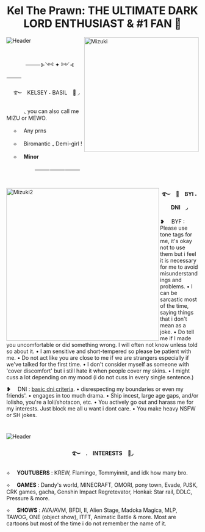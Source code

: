 <h1 align="center">Kel The Prawn: THE ULTIMATE DARK LORD ENTHUSIAST & #1 FAN 🎀</h1>

<img alt="Header" src="https://64.media.tumblr.com/d9445d5e772c62a4aeea2359fc965c2f/d4220ce088b27814-7e/s2048x3072/85285e617bb85e7929765e8d64ed9976e446a8ec.pnj">

<img align="right" alt="Mizuki" width="300" src="https://64.media.tumblr.com/ba5177ae165bbee4ba8dc64bbd255baa/5ed58768fcf53ef2-16/s400x600/1bfb349cb342d2984cffabc9b81fd924694ac057.pnj">

#
    
　  　　 ⸻⊱༺ ✦ ༻⊰⸻
      
　
࿐　KELSEY ˖ BASIL　📌 ◞

　　　
◟ you can also call me MIZU or MEWO.


 　
⟡  Any prns

 　
⟡  Biromantic ₊ Demi-girl  !

 　
⟡  __Minor__

　
　　　　⸻⸻⸻
#

<!-- what -->
<img align="left" alt="Mizuki2" width="400" src="https://64.media.tumblr.com/a487ad71c06864fc2471eed7b31980f1/5ed58768fcf53ef2-71/s400x600/1c458a033bea1088022a05c5ae82c670cc66dbcd.pnj">
<h4 align="center">࿐　🎀　BYI ˖ DNI　◞</h4>

    
  ❥   BYF : Please use tone tags for me, it's okay not to use them but i feel it is necessary for me to avoid misunderstandings and problems. • I can be sarcastic most of the time, saying things that i don't mean as a joke. • Do tell me if I made you uncomfortable or did something wrong. I will often not know unless told so about it. • I am sensitive and short-tempered so please be patient with me. • Do not act like you are close to me if we are strangers especially if we've talked for the first time. • I don't consider myself as someone with 'cover discomfort' but i still hate it when people cover my skins. • I might cuss a lot depending on my mood (i do not cuss in every single sentence.)

     
  ❥   DNI : [basic dni criteria](https://dni-criteria.carrd.co/). • disrespecting my boundaries or even my friends'. • engages in too much drama. • Ship incest, large age gaps, and/or lolisho, you're a loli/shotacon, etc. • You actively go out and harass me for my interests. Just block me all u want i dont care. • You make heavy NSFW or SH jokes.

#

  <!-- INTERESTS -->
     
<img alt="Header" src="https://64.media.tumblr.com/cdbcf1d47e63e35d9d9d54c570ad7480/2b8465f639b2f1ab-80/s2048x3072/a58763cb43cd681b0e9a4808da2e907fb5d9c7ff.pnj">
<h4 align="center">࿐　.　INTERESTS　🍓◞</h4>

⟡  **YOUTUBERS** : KREW, Flamingo, Tommyinnit, and idk how many bro.

⟡  **GAMES** : Dandy's world, MINECRAFT, OMORI, pony town, Evade, PJSK, CRK games, gacha, Genshin Impact Regretevator, Honkai: Star rail, DDLC, Pressure & more.

⟡  __**SHOWS**__ : AVA/AVM, BFDI, II, Alien Stage, Madoka Magica, MLP, TAWOG, ONE (object show), ITFT, Animatic Battle & more. Most are cartoons but most of the time i do not remember the name of it.
